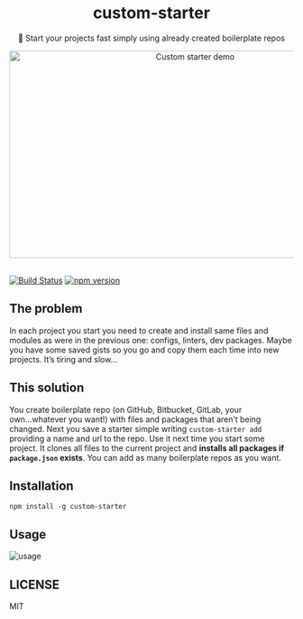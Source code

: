 <div align="center">
  <h1>custom-starter</h1>
  <p>🚀 Start your projects fast simply using already created boilerplate repos</p>
  <img src="https://user-images.githubusercontent.com/31045769/54871564-acd0c980-4dbe-11e9-9377-a31d7d1747a0.gif" height="367" width="643" alt="Custom starter demo">
</div>
<br/>

[![Build Status](https://travis-ci.org/jediyozh/custom-starter.svg?branch=master)](https://travis-ci.org/jediyozh/custom-starter)
[![npm version](https://img.shields.io/npm/v/custom-starter.svg)](http://npm.im/custom-starter)

## The problem

In each project you start you need to create and install same files and modules as were in the previous one: configs, linters, dev packages. Maybe you have some saved gists so you go and copy them each time into new projects. It’s tiring and slow…

## This solution

You create boilerplate repo (on GitHub, Bitbucket, GitLab, your own...whatever you want!) with files and packages that aren’t being changed. Next you save a starter simple writing `custom-starter add` providing a name and url to the repo. Use it next time you start some project. It clones all files to the current project and **installs all packages if `package.json` exists**. You can add as many boilerplate repos as you want.

## Installation

`npm install -g custom-starter`

## Usage

![usage](https://user-images.githubusercontent.com/31045769/54871235-ab50d280-4db9-11e9-9d23-dc5e909781dd.png)

## LICENSE

MIT
